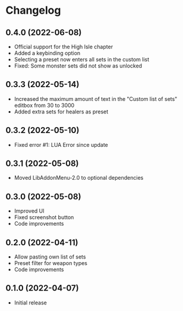 # Changelog

## 0.4.0 (2022-06-08)
 - Official support for the High Isle chapter
 - Added a keybinding option
 - Selecting a preset now enters all sets in the custom list
 - Fixed: Some monster sets did not show as unlocked

## 0.3.3 (2022-05-14)
 - Increased the maximum amount of text in the "Custom list of sets" editbox from 30 to 3000
 - Added extra sets for healers as preset

## 0.3.2 (2022-05-10)
 - Fixed error #1: LUA Error since update 

## 0.3.1 (2022-05-08)
 - Moved LibAddonMenu-2.0 to optional dependencies

## 0.3.0 (2022-05-08)
 - Improved UI
 - Fixed screenshot button
 - Code improvements

## 0.2.0 (2022-04-11)
 - Allow pasting own list of sets
 - Preset filter for weapon types
 - Code improvements

## 0.1.0 (2022-04-07)
 - Initial release